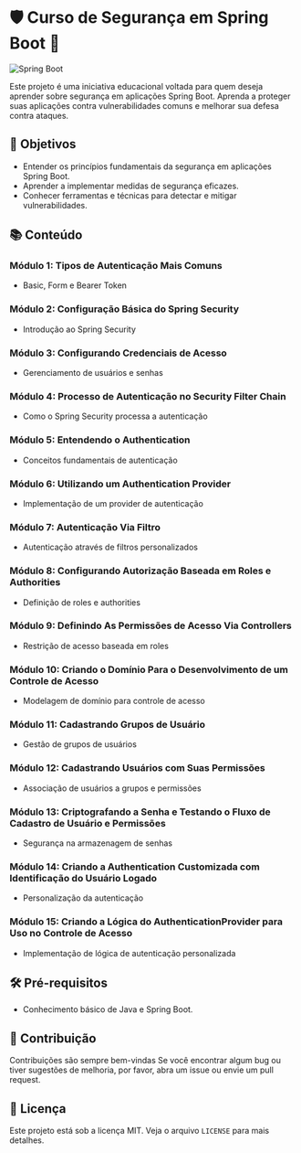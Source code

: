 # 🛡️ Curso de Segurança em Spring Boot 🚀

![Spring Boot](https://miro.medium.com/max/1400/1*QyZJ5vqYzj7xRbXGKuHhVw.png)

Este projeto é uma iniciativa educacional voltada para quem deseja aprender sobre segurança em aplicações Spring Boot. Aprenda a proteger suas aplicações contra vulnerabilidades comuns e melhorar sua defesa contra ataques.

## 🎯 Objetivos

- Entender os princípios fundamentais da segurança em aplicações Spring Boot.
- Aprender a implementar medidas de segurança eficazes.
- Conhecer ferramentas e técnicas para detectar e mitigar vulnerabilidades.

## 📚 Conteúdo

### Módulo 1: Tipos de Autenticação Mais Comuns
- Basic, Form e Bearer Token

### Módulo 2: Configuração Básica do Spring Security
- Introdução ao Spring Security

### Módulo 3: Configurando Credenciais de Acesso
- Gerenciamento de usuários e senhas

### Módulo 4: Processo de Autenticação no Security Filter Chain
- Como o Spring Security processa a autenticação

### Módulo 5: Entendendo o Authentication
- Conceitos fundamentais de autenticação

### Módulo 6: Utilizando um Authentication Provider
- Implementação de um provider de autenticação

### Módulo 7: Autenticação Via Filtro
- Autenticação através de filtros personalizados

### Módulo 8: Configurando Autorização Baseada em Roles e Authorities
- Definição de roles e authorities

### Módulo 9: Definindo As Permissões de Acesso Via Controllers
- Restrição de acesso baseada em roles

### Módulo 10: Criando o Domínio Para o Desenvolvimento de um Controle de Acesso
- Modelagem de domínio para controle de acesso

### Módulo 11: Cadastrando Grupos de Usuário
- Gestão de grupos de usuários

### Módulo 12: Cadastrando Usuários com Suas Permissões
- Associação de usuários a grupos e permissões

### Módulo 13: Criptografando a Senha e Testando o Fluxo de Cadastro de Usuário e Permissões
- Segurança na armazenagem de senhas

### Módulo 14: Criando a Authentication Customizada com Identificação do Usuário Logado
- Personalização da autenticação

### Módulo 15: Criando a Lógica do AuthenticationProvider para Uso no Controle de Acesso
- Implementação de lógica de autenticação personalizada

## 🛠️ Pré-requisitos

- Conhecimento básico de Java e Spring Boot.

## 🤝 Contribuição

Contribuições são sempre bem-vindas Se você encontrar algum bug ou tiver sugestões de melhoria, por favor, abra um issue ou envie um pull request.

## 📄 Licença

Este projeto está sob a licença MIT. Veja o arquivo `LICENSE` para mais detalhes.
